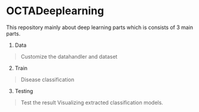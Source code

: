 # OCTADeeplearning
This repository mainly about deep learning parts which is consists of 3 main parts.
<br>
1. Data
> Customize the datahandler and dataset
2. Train
> Disease classification
3. Testing
> Test the result
> Visualizing extracted classification models.